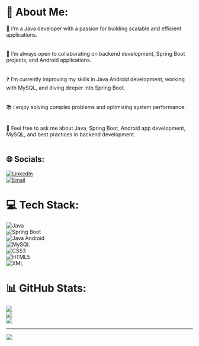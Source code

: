 # 💫 About Me:
🔭 I'm a Java developer with a passion for building scalable and efficient applications.<br><br>  
🤝 I’m always open to collaborating on backend development, Spring Boot projects, and Android applications.<br><br>  
❓ I’m currently improving my skills in Java Android development, working with MySQL, and diving deeper into Spring Boot.<br><br>  
📚 I enjoy solving complex problems and optimizing system performance.<br><br>  
💬 Feel free to ask me about Java, Spring Boot, Android app development, MySQL, and best practices in backend development.<br><br>  



## 🌐 Socials:
[![LinkedIn](https://img.shields.io/badge/LinkedIn-%230077B5.svg?logo=linkedin&logoColor=white)](https://www.linkedin.com/in/utsav-kattel/)  
[![Email](https://img.shields.io/badge/Gmail-%230077B5.svg?logo=gmail&logoColor=white)](mailto:utsavkattel00@gmail.com)  

# 💻 Tech Stack:
![Java](https://img.shields.io/badge/Java-%23007396.svg?style=for-the-badge&logo=java&logoColor=white)  
![Spring Boot](https://img.shields.io/badge/Spring%20Boot-%236DB33F.svg?style=for-the-badge&logo=springboot&logoColor=white)  
![Java Android](https://img.shields.io/badge/Android-%2300C853.svg?style=for-the-badge&logo=android&logoColor=white)  
![MySQL](https://img.shields.io/badge/mysql-4479A1.svg?style=for-the-badge&logo=mysql&logoColor=white)  
![CSS3](https://img.shields.io/badge/css3-%231572B6.svg?style=for-the-badge&logo=css3&logoColor=white)  
![HTML5](https://img.shields.io/badge/html5-%23E34F26.svg?style=for-the-badge&logo=html5&logoColor=white)  
![XML](https://img.shields.io/badge/xml-%23FF8C00.svg?style=for-the-badge&logo=xml&logoColor=white)

# 📊 GitHub Stats:
![](https://github-readme-stats.vercel.app/api?username=Utsavkattel000&theme=dark&hide_border=false&include_all_commits=true&count_private=false)<br/>
![](https://github-readme-streak-stats.herokuapp.com/?user=Utsavkattel000&theme=dark&hide_border=false)<br/>
![](https://github-readme-stats.vercel.app/api/top-langs/?username=Utsavkattel000&theme=dark&hide_border=false&include_all_commits=true&count_private=false&layout=compact)

---
![](https://komarev.com/ghpvc/?username=utsavkattel000)
